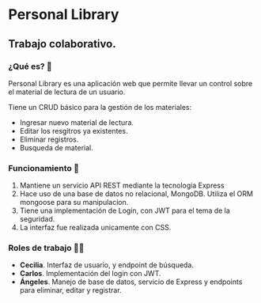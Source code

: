 # Personal Library

## Trabajo colaborativo. 

### ¿Qué es? 🤔

Personal Library es una aplicación web que permite llevar un control sobre el material de lectura de un usuario. 

Tiene un CRUD  básico  para la gestión de los materiales: 
- Ingresar nuevo material de lectura. 
- Editar los resgitros ya existentes.
- Eliminar registros.
- Busqueda de material.

### Funcionamiento 🚀

1. Mantiene un servicio API REST mediante la tecnologia Express
2. Hace uso de una base de datos no relacional, MongoDB. Utiliza el ORM mongoose para su manipulacion.
3. Tiene una implementación de Login, con JWT para el tema de la seguridad.
4. La interfaz fue realizada unicamente con CSS.

### Roles de trabajo 🧑‍💻
- **Cecilia**. Interfaz de usuario, y endpoint de búsqueda. 
- **Carlos**. Implementación del login con JWT. 
- **Ángeles**. Manejo de base de datos, servicio de Express y endpoints para eliminar, editar y registrar. 
